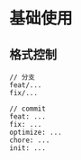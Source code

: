 # 基础使用

## 格式控制

```
// 分支
feat/...
fix/...

// commit
feat: ...
fix: ...
optimize: ...
chore: ...
init: ...
```
